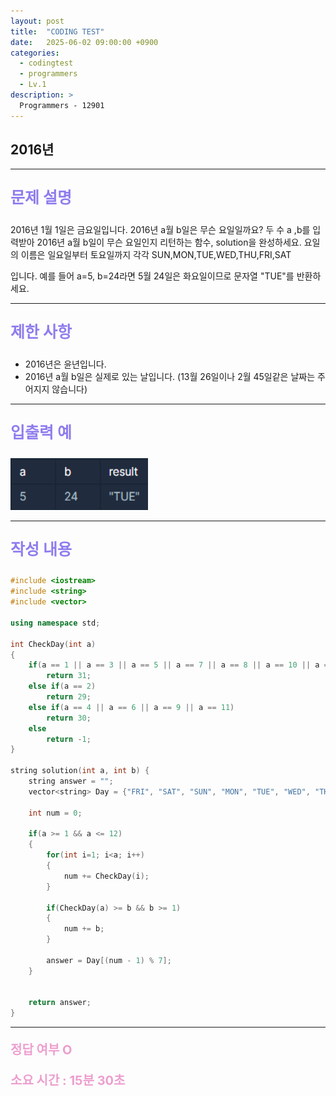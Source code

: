 ```yaml
---
layout: post
title:  "CODING TEST"
date:   2025-06-02 09:00:00 +0900
categories:
  - codingtest
  - programmers
  - Lv.1
description: >
  Programmers - 12901
---
```

## 2016년

---

<p style = "color:#8f7cee; font-size:25px; font-weight:bold">
문제 설명
</p>

2016년 1월 1일은 금요일입니다. 2016년 a월 b일은 무슨 요일일까요? 두 수 a ,b를 입력받아 2016년 a월 b일이 무슨 요일인지 리턴하는 함수, solution을 완성하세요. 요일의 이름은 일요일부터 토요일까지 각각 SUN,MON,TUE,WED,THU,FRI,SAT

입니다. 예를 들어 a=5, b=24라면 5월 24일은 화요일이므로 문자열 "TUE"를 반환하세요.

---

<p style = "color:#8f7cee; font-size:25px; font-weight:bold">
제한 사항
</p>

- 2016년은 윤년입니다.
- 2016년 a월 b일은 실제로 있는 날입니다. (13월 26일이나 2월 45일같은 날짜는 주어지지 않습니다)

---

<p style = "color:#8f7cee; font-size:25px; font-weight:bold">
입출력 예
</p>

<img src = "/assets/img/codingtest/12901.png" width = "220" height = "83">

---

<p style = "color:#8f7cee; font-size:25px; font-weight:bold">
작성 내용
</p>

```cpp
#include <iostream>
#include <string>
#include <vector>

using namespace std;

int CheckDay(int a)
{   
    if(a == 1 || a == 3 || a == 5 || a == 7 || a == 8 || a == 10 || a == 12)
        return 31;
    else if(a == 2)
        return 29;
    else if(a == 4 || a == 6 || a == 9 || a == 11)
        return 30;
    else
        return -1;
}

string solution(int a, int b) {
    string answer = "";
    vector<string> Day = {"FRI", "SAT", "SUN", "MON", "TUE", "WED", "THU"};
    
    int num = 0;
    
    if(a >= 1 && a <= 12)
    {
        for(int i=1; i<a; i++)
        {
            num += CheckDay(i);
        }   
        
        if(CheckDay(a) >= b && b >= 1)
        {
            num += b;
        }
        
        answer = Day[(num - 1) % 7];
    }
        
    
    return answer;
}
```

---

<p style = "color:#ed9ece; font-size:20px; font-weight:bold">
정답 여부 O
</p>

<p style = "color:#ed9ece; font-size:20px; font-weight:bold">
소요 시간 : 15분 30초 
</p>
